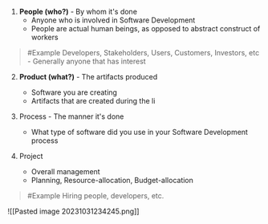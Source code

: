 1. **People (who?)** - By whom it's done 
	- Anyone who is involved in Software Development
	- People are actual human beings, as opposed to abstract construct of workers
>	#Example 
>	Developers, Stakeholders, Users, Customers, Investors, etc
		- Generally anyone that has interest

2. **Product (what?)** - The artifacts produced 
	- Software you are creating
	- Artifacts that are created during the li

3. Process - The manner it's done
	- What type of software did you use in your Software Development process

4. Project
	- Overall management
	- Planning, Resource-allocation, Budget-allocation
>	#Example 
>	Hiring people, developers, etc.

![[Pasted image 20231031234245.png]]